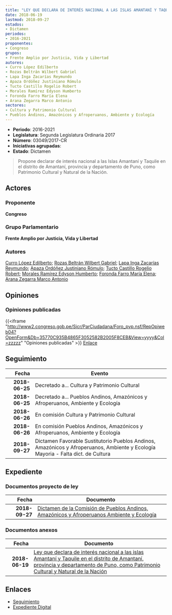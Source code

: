 ```yaml
---
title: "LEY QUE DECLARA DE INTERÉS NACIONAL A LAS ISLAS AMANTANÍ Y TAQUILE EN EL DISTRITO DE AMANTANÍ, PROVINCIA Y DEPARTAMENTO DE PUNO, COMO PATRIMONIO CULTURAL Y NATURAL DE LA NACIÓN"
date: 2018-06-19
lastmod: 2018-09-27
estados:
- Dictamen
periodos:
- 2016-2021
proponentes:
- Congreso
grupos:
- Frente Amplio por Justicia, Vida y Libertad
autores:
- Curro López Edilberto
- Rozas Beltrán Wilbert Gabriel
- Lapa Inga Zacarías Reymundo
- Apaza Ordóñez Justiniano Rómulo
- Tucto Castillo Rogelio Robert
- Morales Ramírez Edyson Humberto
- Foronda Farro María Elena
- Arana Zegarra Marco Antonio
sectores:
- Cultura y Patrimonio Cultural
- Pueblos Andinos, Amazónicos y Afroperuanos, Ambiente y Ecología
---
```

- **Periodo**: 2016-2021
- **Legislatura**: Segunda Legislatura Ordinaria 2017
- **Número**: 03049/2017-CR
- **Iniciativas agrupadas**: 
- **Estado**: Dictamen

> Propone declarar de interés nacional a las Islas Amantaní y Taquile en el distrito de Amantaní, provincia y departamento de Puno, como Patrimonio Cultural y Natural de la Nación.


## Actores

### Proponente

**Congreso**

### Grupo Parlamentario

**Frente Amplio por Justicia, Vida y Libertad**

### Autores

[Curro López Edilberto](mailto:mailto:ecurro@congreso.gob.pe); [Rozas Beltrán Wilbert Gabriel](mailto:mailto:wrozas@congreso.gob.pe); [Lapa Inga Zacarías Reymundo](mailto:mailto:zlapa@congreso.gob.pe); [Apaza Ordóñez Justiniano Rómulo](mailto:mailto:japaza@congreso.gob.pe); [Tucto Castillo Rogelio Robert](mailto:mailto:rtucto@congreso.gob.pe); [Morales Ramírez Edyson Humberto](mailto:mailto:emorales@congreso.gob.pe); [Foronda Farro María Elena](mailto:mailto:mforonda@congreso.gob.pe); [Arana Zegarra Marco Antonio](mailto:mailto:marana@congreso.gob.pe)

## Opiniones

### Opiniones publicadas

{{<iframe "http://www2.congreso.gob.pe/Sicr/ParCiudadana/Foro_pvp.nsf/RepOpiweb04?OpenForm&Db=35770C935B4865F3052582B2005F8CEB&View=yyyy&Col=zzzzz" "Opiniones publicadas" >}}
[Enlace](http://www2.congreso.gob.pe/Sicr/ParCiudadana/Foro_pvp.nsf/RepOpiweb04?OpenForm&Db=35770C935B4865F3052582B2005F8CEB&View=yyyy&Col=zzzzz)


## Seguimiento

| Fecha | Evento |
|------:|--------|
| **2018-06-25** | Decretado a... Cultura y Patrimonio Cultural |
| **2018-06-25** | Decretado a... Pueblos Andinos, Amazónicos y Afroperuanos, Ambiente y Ecología |
| **2018-06-26** | En comisión Cultura y Patrimonio Cultural |
| **2018-06-26** | En comisión Pueblos Andinos, Amazónicos y Afroperuanos, Ambiente y Ecología |
| **2018-09-27** | Dictamen Favorable Sustitutorio Pueblos Andinos, Amazónicos y Afroperuanos, Ambiente y Ecología Mayoria - Falta dict. de Cultura |

## Expediente

### Documentos proyecto de ley

| Fecha | Documento |
|------:|-----------|
| **2018-09-27** | [Dictamen de la Comisión de Pueblos Andinos, Amazónicos y Afroperuanos Ambiente y Ecología](http://www.leyes.congreso.gob.pe/Documentos/2016_2021/Dictamenes/Proyectos_de_Ley/03049DC19MAY20180927.pdf) |

### Documentos anexos

| Fecha | Documento |
|------:|-----------|
| **2018-06-19** | [Ley que declara de interés nacional a las islas Amantaní y Taquile en el distrito de Amantaní, provincia y departamento de Puno, como Patrimonio Cultural y Natural de la Nación](http://www.leyes.congreso.gob.pe/Documentos/2016_2021/Proyectos_de_Ley_y_de_Resoluciones_Legislativas/PL0304920180619..PDF) |

## Enlaces

- [Seguimiento](http://www2.congreso.gob.pe/Sicr/TraDocEstProc/CLProLey2016.nsf/f7fff46988ca05b1052578e100829cc7/eda14c3142060a14052582b200622642?OpenDocument)
- [Expediente Digital](http://www2.congreso.gob.pe/Sicr/TraDocEstProc/CLProLey2016.nsf/f7fff46988ca05b1052578e100829cc7/eda14c3142060a14052582b200622642?OpenDocument&Click=05257FB7005EB655.eb71d0cf91d8294e05256cdf006b5706/$Body/0.1C6C)

